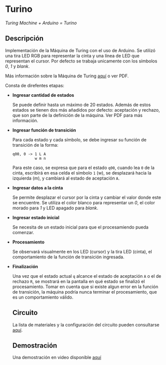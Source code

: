 # Turino
*Turing Machine + Arduino = Turino*

## Descripción
Implementación de la Máquina de Turing con el uso de Arduino. Se utilizó una tira LED RGB para representar la cinta y
una línea de LED que representan el cursor. Por defecto se trabaja unicamente con los símbolos *0*, *1* y *blank*.

Más información sobre la Máquina de Turing [aquí](https://www.cl.cam.ac.uk/projects/raspberrypi/tutorials/turing-machine/one.html)
o ver PDF.

Consta de direfentes etapas:

- **Ingresar cantidad de estados**

  Se puede definir hasta un máximo de 20 estados. Además de estos estados se tienen dos más añadidos por defecto: aceptación y 
  rechazo, que son parte de la definición de la máquina. Ver PDF para más información.
  
  
- **Ingresar función de transición**

  Para cada estado y cada símbolo, se debe ingresar su función de transición de la forma:
  
  ``` 
  q00, 0 -> 1 L A
            w m n
  ```
  Para este caso, se expresa que para el estado `q00`, cuando lea `0` de la cinta, escribirá en esa celda el símbolo `1` (w),
  se desplazará hacia la izquierda (m), y cambiará al estado de aceptación `A`.
  
- **Ingresar datos a la cinta**

  Se permite desplazar el cursor por la cinta y cambiar el valor donde este se encuentre. Se utiliza el color blanco
  para representar un *0*, el color morado para *1* y LED apagado para *blank*.
  
- **Ingresar estado inicial**

  Se necesita de un estado inicial para que el procesamiendo pueda comenzar.
  
- **Procesamiento**

  Se observará visualmente en los LED (cursor) y la tira LED (cinta), el comportamiento de la función de transición ingresada.
  
- **Finalización**

  Una vez que el estado actual `q` alcance el estado de aceptación `A` o el de rechazo `R`, se mostrará en la pantalla en qué
  estado se finalizó el procesamiento. Tomar en cuenta que si existe algun error en la función de transición, la máquina podría
  nunca terminar el procesamiento, que es un comportamiento válido.
  
  ## Circuito
  La lista de materiales y la configuración del circuito pueden consultarse [aquí](https://www.tinkercad.com/things/6LapaImMSVQ-circuito-maquina-turing/).
  
  ## Demostración
  Una demostración en video disponible [aquí](https://youtu.be/SVJ2mKYP-Xs)
  
